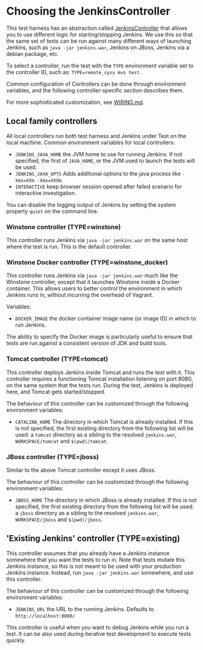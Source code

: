 # Choosing the JenkinsController
This test harness has an abstraction called [JenkinsController](../src/main/java/org/jenkinsci/test/acceptance/controller/JenkinsController.java)
that allows you to use different logic for starting/stopping Jenkins.
We use this so that the same set of tests can be run against many different ways of launching Jenkins,
such as `java -jar jenkins.war`, Jenkins on JBoss, Jenkins via a debian package, etc.

To select a controller, run the test with the `TYPE` environment variable set to the controller ID, such as:
`TYPE=remote_sysv mvn test`.

Common configuration of Controllers can be done through environment variables, and the following controller-specific
section describes them.

For more sophisticated customization, see [WIRING.md](WIRING.md).

## Local family controllers
All local controllers run both test harness and Jenkins under Test on the local machine. Common environment variables for local controllers:

* `JENKINS_JAVA_HOME` the JVM home to use for running Jenkins. If not specified, the first of `JAVA_HOME`, or the JVM
   used to launch the tests will be used.
* `JENKINS_JAVA_OPTS` Adds additional options to the java process like `-Xms=XXm -Xmx=XXXm`.
* `INTERACTIVE` keep browser session opened after failed scenario for interactive investigation.

You can disable the logging output of Jenkins by setting the system property `quiet` on 
the command line.

### Winstone controller (TYPE=winstone)
This controller runs Jenkins via `java -jar jenkins.war` on the same host where the test is run. This is the default controller.

### Winstone Docker controller (TYPE=winstone_docker)
This controller runs Jenkins via `java -jar jenkins.war` much like the Winstone controller, except
that it launches Winstone inside a Docker container. This allows users to better control the environment
in which Jenkins runs in, without incurring the overhead of Vagrant.

Variables:

* `DOCKER_IMAGE` the docker container image name (or image ID) in which to run Jenkins.

The ability to specify the Docker image is particularly useful to ensure that tests are run against
a consistent version of JDK and build tools.

### Tomcat controller (TYPE=tomcat)
This controller deploys Jenkins inside Tomcat and runs the test with it.
This controller requires a functioning Tomcat installation listening on port 8080, on the same system that the tests run.
During the test, Jenkins is deployed here, and Tomcat gets started/stopped.

The behaviour of this controller can be customized through the following environment variables:

* `CATALINA_HOME` The directory in which Tomcat is already installed. If this is not specified, the first existing
    directory from the following list will be used: a `tomcat` directory as a sibling to the resolved `jenkins.war`,
    `WORKSPACE/tomcat` and `$(pwd)/tomcat`.

### JBoss controller (TYPE=jboss)
Similar to the above Tomcat controller except it uses JBoss.

The behaviour of this controller can be customized through the following environment variables:

* `JBOSS_HOME` The directory in which JBoss is already installed.  If this is not specified, the first existing
    directory from the following list will be used: a `jboss` directory as a sibling to the resolved `jenkins.war`,
    `WORKSPACE/jboss` and `$(pwd)/jboss`.

## 'Existing Jenkins' controller (TYPE=existing)
This controller assumes that you already have a Jenkins instance somewhere that you want the tests to run in.
Note that tests mutate this Jenkins instance, so this is not meant to be used with your production Jenkins instance.
Instead, run `java -jar jenkins.war` somewhere, and use this controller.

The behaviour of this controller can be customized through the following environment variables:

* `JENKINS_URL` the URL to the running Jenkins. Defaults to `http://localhost:8080/`

This controller is useful when you want to debug Jenkins while you run a test. It can be also used during
iterative test development to execute tests quickly.
